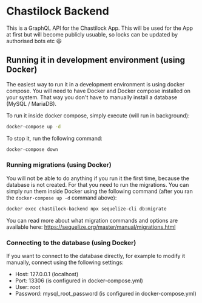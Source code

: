 # Chastilock Backend

This is a GraphQL API for the Chastilock App. This will be used for the App at first but will become publicly usuable, so locks can be updated by authorised bots etc 😃

## Running it in development environment (using Docker)
The easiest way to run it in a development environment is using docker compose. You will need to have Docker and Docker compose installed on your system. That way
you don't have to manually install a database (MySQL / MariaDB).

To run it inside docker compose, simply execute (will run in background):
```bash
docker-compose up -d
```

To stop it, run the following command:
```bash
docker-compose down
```

### Running migrations (using Docker)
You will not be able to do anything if you run it the first time, because the database is not created. For that you need to run the migrations.
You can simply run them inside Docker using the following command (after you ran the `docker-compose up -d` command above):

```bash
docker exec chastilock-backend npx sequelize-cli db:migrate
```

You can read more about what migration commands and options are available here: https://sequelize.org/master/manual/migrations.html

### Connecting to the database (using Docker)
If you want to connect to the database directly, for example to modify it manually, connect using the following settings:
- Host: 127.0.0.1 (localhost)
- Port: 13306 (is configured in docker-compose.yml)
- User: root
- Password: mysql_root_password (is configured in docker-compose.yml)